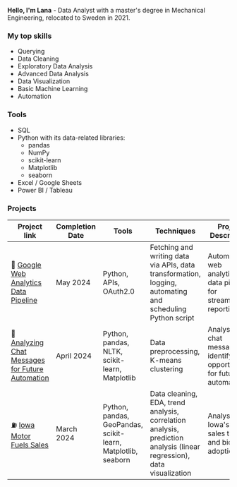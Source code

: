 **Hello, I'm Lana** - Data Analyst with a master's degree in Mechanical Engineering, relocated to Sweden in 2021.

### My top skills
- Querying
- Data Cleaning
- Exploratory Data Analysis
- Advanced Data Analysis
- Data Visualization
- Basic Machine Learning
- Automation

### Tools
- SQL
- Python with its data-related libraries:
  - pandas
  - NumPy
  - scikit-learn
  - Matplotlib
  - seaborn
- Excel / Google Sheets
- Power BI / Tableau

### Projects

| Project link | Completion Date | Tools | Techniques | Project Description |
|---|---|---|---|---|
| :arrows_counterclockwise: [Google Web Analytics Data Pipeline](https://github.com/lanavirsen/Google-Web-Analytics-Data-Pipeline/tree/main) | May 2024 | Python, APIs, OAuth2.0 | Fetching and writing data via APIs, data transformation, logging, automating and scheduling Python script | Automated web analytics data pipeline for streamlined reporting. |
| :speech_balloon: [Analyzing Chat Messages for Future Automation](https://github.com/lanavirsen/Analyzing-Chat-Messages-for-Future-Automation) | April 2024 | Python, pandas, NLTK, scikit-learn, Matplotlib | Data preprocessing, K-means clustering | Analysis of chat messages to identify opportunities for future automation. |
| :fuelpump: [Iowa Motor Fuels Sales](https://github.com/lanavirsen/Iowa-Motor-Fuel-Sales) | March 2024 | Python, pandas, GeoPandas, scikit-learn, Matplotlib, seaborn | Data cleaning, EDA, trend analysis, correlation analysis, prediction analysis (linear regression), data visualization | Analysis of Iowa's fuel sales trends and biofuel adoption. |

<!--
**lanavirsen/lanavirsen** is a ✨ _special_ ✨ repository because its `README.md` (this file) appears on your GitHub profile.

Here are some ideas to get you started:

- 🔭 I’m currently working on ...
- 🌱 I’m currently learning ...
- 👯 I’m looking to collaborate on ...
- 🤔 I’m looking for help with ...
- 💬 Ask me about ...
- 📫 How to reach me: ...
- 😄 Pronouns: ...
- ⚡ Fun fact: ...
-->
